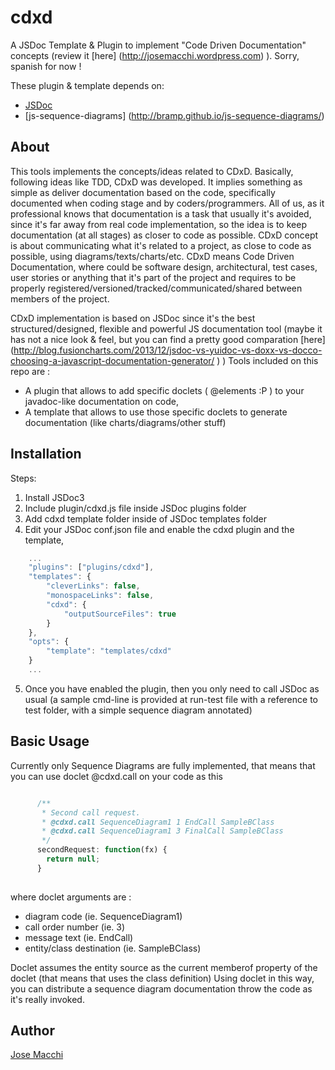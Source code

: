cdxd
====

A JSDoc Template &amp; Plugin to implement "Code Driven <X> Documentation" concepts (review it [here] (http://josemacchi.wordpress.com) ). Sorry, spanish for now !

These plugin & template depends on:
* [JSDoc](https://github.com/jsdoc3/jsdoc)
* [js-sequence-diagrams] (http://bramp.github.io/js-sequence-diagrams/)

## About

This tools implements the concepts/ideas related to CDxD. Basically, following ideas like TDD, CDxD was developed. It implies something as simple as deliver documentation based on the code, specifically documented when coding stage and by coders/programmers. 
All of us, as it professional knows that documentation is a task that usually it's avoided, since it's far away from real code implementation, so the idea is to keep documentation (at all stages) as closer to code as possible.
CDxD concept is about communicating what it's related to a project, as close to code as possible, using diagrams/texts/charts/etc. 
CDxD means Code Driven <x> Documentation, where <x> could be software design, architectural, test cases, user stories or anything that it's part of the project and requires to be properly registered/versioned/tracked/communicated/shared between members of the project.

CDxD implementation is based on JSDoc since it's the best structured/designed, flexible and powerful JS documentation tool (maybe it has not a nice look & feel, but you can find a pretty good comparation [here] (http://blog.fusioncharts.com/2013/12/jsdoc-vs-yuidoc-vs-doxx-vs-docco-choosing-a-javascript-documentation-generator/ ) )
Tools included on this repo are :
* A plugin that allows to add specific doclets ( @elements :P ) to your javadoc-like documentation on code,
* A template that allows to use those specific doclets to generate documentation (like charts/diagrams/other stuff)

## Installation

Steps: 
1. Install JSDoc3 
2. Include plugin/cdxd.js file inside JSDoc plugins folder
3. Add cdxd template folder inside of JSDoc templates folder
4. Edit your JSDoc conf.json file and enable the cdxd plugin and the template,   

```javascript
    ...
    "plugins": ["plugins/cdxd"],
    "templates": {
        "cleverLinks": false,
        "monospaceLinks": false,
        "cdxd": {
            "outputSourceFiles": true
        }
    },
	"opts": {
		"template": "templates/cdxd"
	}
	...
```

5. Once you have enabled the plugin, then you only need to call JSDoc as usual 
  (a sample cmd-line is provided at run-test file with a reference to test folder, with a simple sequence diagram annotated)

## Basic Usage

Currently only Sequence Diagrams are fully implemented, that means that you can use doclet @cdxd.call on your code as this 

```javascript

      /**
       * Second call request.
	   * @cdxd.call SequenceDiagram1 1 EndCall SampleBClass
       * @cdxd.call SequenceDiagram1 3 FinalCall SampleBClass	   
       */
      secondRequest: function(fx) {
        return null;
      }
	  
```

where doclet arguments are :

* diagram code (ie. SequenceDiagram1)
* call order number  (ie. 3)
* message text  (ie. EndCall)
* entity/class destination  (ie. SampleBClass)

Doclet assumes the entity source as the current memberof property of the doclet (that means that uses the class definition)
Using doclet in this way, you can distribute a sequence diagram documentation throw the code as it's really invoked.

## Author

[Jose Macchi](https://github.com/jemacchi)
